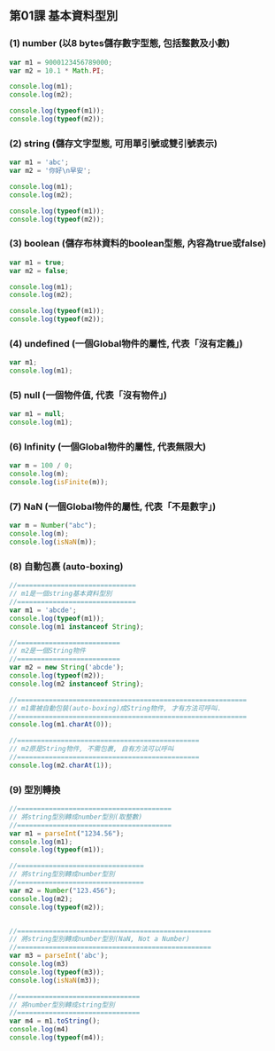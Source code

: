 ## 第01課 基本資料型別


### (1) number (以8 bytes儲存數字型態, 包括整數及小數)

```javascript
var m1 = 9000123456789000;
var m2 = 10.1 * Math.PI;

console.log(m1);
console.log(m2);

console.log(typeof(m1));
console.log(typeof(m2));
```

### (2) string (儲存文字型態, 可用單引號或雙引號表示)

```javascript
var m1 = 'abc';
var m2 = '你好\n早安';

console.log(m1);
console.log(m2);

console.log(typeof(m1));
console.log(typeof(m2));
```

### (3) boolean (儲存布林資料的boolean型態, 內容為true或false)
```javascript
var m1 = true;
var m2 = false;

console.log(m1);
console.log(m2);

console.log(typeof(m1));
console.log(typeof(m2));
```


### (4) undefined (一個Global物件的屬性, 代表「沒有定義」)

```javascript
var m1;
console.log(m1);
```

### (5) null (一個物件值, 代表「沒有物件」)

```javascript
var m1 = null;
console.log(m1);
```

### (6) Infinity (一個Global物件的屬性, 代表無限大)

```javascript
var m = 100 / 0;
console.log(m);
console.log(isFinite(m));
```

### (7) NaN (一個Global物件的屬性, 代表「不是數字」)

```javascript
var m = Number("abc");
console.log(m);
console.log(isNaN(m));
```



### (8) 自動包裹 (auto-boxing)

```javascript
//==============================
// m1是一個string基本資料型別
//==============================
var m1 = 'abcde';
console.log(typeof(m1));
console.log(m1 instanceof String);

//==========================
// m2是一個String物件
//==========================
var m2 = new String('abcde');
console.log(typeof(m2));
console.log(m2 instanceof String);

//==========================================================
// m1需被自動包裝(auto-boxing)成String物件, 才有方法可呼叫.
//==========================================================
console.log(m1.charAt(0));

//==============================================
// m2原是String物件, 不需包裹, 自有方法可以呼叫
//==============================================
console.log(m2.charAt(1));
```

### (9) 型別轉換

```javascript
//=======================================
// 將string型別轉成number型別(取整數)
//=======================================
var m1 = parseInt("1234.56");
console.log(m1);
console.log(typeof(m1));

//================================
// 將string型別轉成number型別
//================================
var m2 = Number("123.456");
console.log(m2);
console.log(typeof(m2));


//=================================================
// 將string型別轉成number型別(NaN, Not a Number)
//=================================================
var m3 = parseInt('abc');
console.log(m3)
console.log(typeof(m3));
console.log(isNaN(m3));

//===============================
// 將number型別轉成string型別
//===============================
var m4 = m1.toString();
console.log(m4)
console.log(typeof(m4));
```
